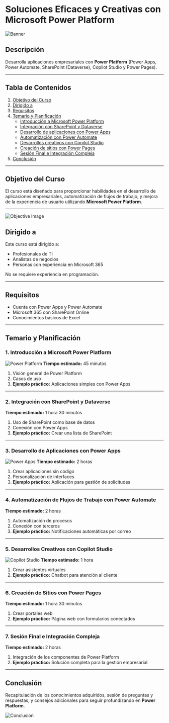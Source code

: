 # Soluciones Eficaces y Creativas con Microsoft Power Platform

![Banner](https://github.com/user-attachments/assets/1fa6be52-1a01-476f-9713-eab1dcc4ad58)

## Descripción

Desarrolla aplicaciones empresariales con **Power Platform** (Power Apps, Power Automate, SharePoint (Dataverse), Copilot Studio y Power Pages).

---

## Tabla de Contenidos
1. [Objetivo del Curso](#objetivo-del-curso)
2. [Dirigido a](#dirigido-a)
3. [Requisitos](#requisitos)
4. [Temario y Planificación](#temario-y-planificación)
    - [Introducción a Microsoft Power Platform](#1-introducción-a-microsoft-power-platform)
    - [Integración con SharePoint y Dataverse](#2-integración-con-sharepoint-y-dataverse)
    - [Desarrollo de aplicaciones con Power Apps](#3-desarrollo-de-aplicaciones-con-power-apps)
    - [Automatización con Power Automate](#4-automatización-con-power-automate)
    - [Desarrollos creativos con Copilot Studio](#5-desarrollos-creativos-con-copilot-studio)
    - [Creación de sitios con Power Pages](#6-creación-de-sitios-con-power-pages)
    - [Sesión Final e Integración Compleja](#7-sesión-final-e-integración-compleja)
5. [Conclusión](#conclusión)

---

## Objetivo del Curso

El curso está diseñado para proporcionar habilidades en el desarrollo de aplicaciones empresariales, automatización de flujos de trabajo, y mejora de la experiencia de usuario utilizando **Microsoft Power Platform**.

---

![Objective Image](./images/objective.png)

## Dirigido a

Este curso está dirigido a:
- Profesionales de TI
- Analistas de negocios
- Personas con experiencia en Microsoft 365

No se requiere experiencia en programación.

---

## Requisitos

- Cuenta con Power Apps y Power Automate
- Microsoft 365 con SharePoint Online
- Conocimientos básicos de Excel

---

## Temario y Planificación

### 1. Introducción a Microsoft Power Platform
![Power Platform](./images/power-platform.png)
**Tiempo estimado:** 45 minutos

1. Visión general de Power Platform
2. Casos de uso
3. **Ejemplo práctico:** Aplicaciones simples con Power Apps

---

### 2. Integración con SharePoint y Dataverse
**Tiempo estimado:** 1 hora 30 minutos

1. Uso de SharePoint como base de datos
2. Conexión con Power Apps
3. **Ejemplo práctico:** Crear una lista de SharePoint

---

### 3. Desarrollo de Aplicaciones con Power Apps
![Power Apps](./images/power-apps.png)
**Tiempo estimado:** 2 horas

1. Crear aplicaciones sin código
2. Personalización de interfaces
3. **Ejemplo práctico:** Aplicación para gestión de solicitudes

---

### 4. Automatización de Flujos de Trabajo con Power Automate
**Tiempo estimado:** 2 horas

1. Automatización de procesos
2. Conexión con terceros
3. **Ejemplo práctico:** Notificaciones automáticas por correo

---

### 5. Desarrollos Creativos con Copilot Studio
![Copilot Studio](./images/copilot-studio.png)
**Tiempo estimado:** 1 hora

1. Crear asistentes virtuales
2. **Ejemplo práctico:** Chatbot para atención al cliente

---

### 6. Creación de Sitios con Power Pages
**Tiempo estimado:** 1 hora 30 minutos

1. Crear portales web
2. **Ejemplo práctico:** Página web con formularios conectados

---

### 7. Sesión Final e Integración Compleja
**Tiempo estimado:** 2 horas

1. Integración de los componentes de Power Platform
2. **Ejemplo práctico:** Solución completa para la gestión empresarial

---

## Conclusión

Recapitulación de los conocimientos adquiridos, sesión de preguntas y respuestas, y consejos adicionales para seguir profundizando en **Power Platform**.

![Conclusion](./images/conclusion.png)
